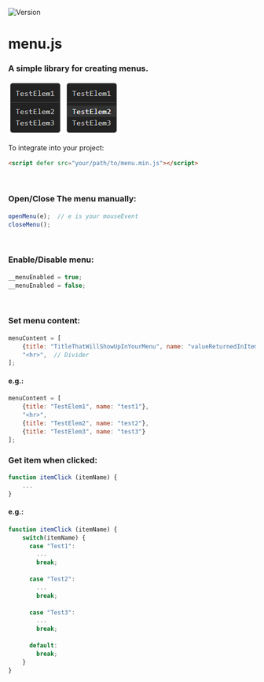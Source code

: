 ![Version](https://img.shields.io/badge/Version-v1.0-brightgreen.svg)

# menu.js
### A simple library for creating menus.

![Menu Preview](https://github.com/KargJonas/random/blob/master/menu.js/preview2.png)
![Menu Preview](https://github.com/KargJonas/random/blob/master/menu.js/preview-hover2.png)

To integrate into your project:
```html
<script defer src="your/path/to/menu.min.js"></script>
```
<br>

### Open/Close The menu manually:
```js
openMenu(e);  // e is your mouseEvent
closeMenu();
```
<br>

### Enable/Disable menu:
```js
__menuEnabled = true;
__menuEnabled = false;
```
<br>

### Set menu content:
```js
menuContent = [
    {title: "TitleThatWillShowUpInYourMenu", name: "valueReturnedInItemClickFunction"},
    "<hr>",  // Divider
];
```
#### e.g.:
```js
menuContent = [
    {title: "TestElem1", name: "test1"},
    "<hr>",
    {title: "TestElem2", name: "test2"},
    {title: "TestElem3", name: "test3"}
];
```

### Get item when clicked:
```js
function itemClick (itemName) {
    ...
}
```
#### e.g.:
```js
function itemClick (itemName) {
    switch(itemName) {
      case "Test1":
        ...
        break;
        
      case "Test2":
        ...
        break;
        
      case "Test3":
        ...
        break;
        
      default:
        break;
    }
}
```
